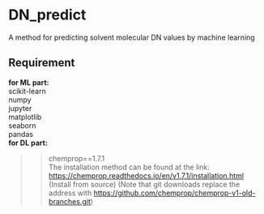 # DN_predict
A method for predicting solvent molecular DN values by machine learning

## Requirement
**for ML part:**  
  scikit-learn  
  numpy  
  jupyter  
  matplotlib  
  seaborn  
  pandas  
**for DL part:**  
  >>chemprop==1.7.1  
  >>The installation method can be found at the link:  
  >>https://chemprop.readthedocs.io/en/v1.7.1/installation.html (Install from source)
  (Note that git downloads replace the address with https://github.com/chemprop/chemprop-v1-old-branches.git)
